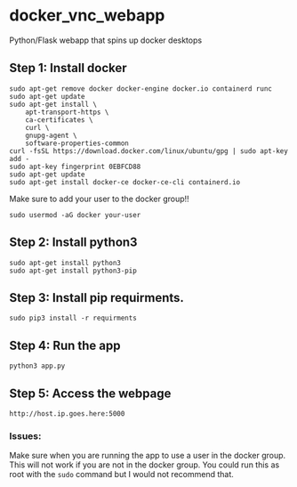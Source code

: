 # docker_vnc_webapp
Python/Flask webapp that spins up docker desktops


## Step 1: Install docker
```
sudo apt-get remove docker docker-engine docker.io containerd runc
sudo apt-get update
sudo apt-get install \
    apt-transport-https \
    ca-certificates \
    curl \
    gnupg-agent \
    software-properties-common
curl -fsSL https://download.docker.com/linux/ubuntu/gpg | sudo apt-key add -
sudo apt-key fingerprint 0EBFCD88
sudo apt-get update
sudo apt-get install docker-ce docker-ce-cli containerd.io
```
Make sure to add your user to the docker group!!
```
sudo usermod -aG docker your-user
```
## Step 2: Install python3
```
sudo apt-get install python3
sudo apt-get install python3-pip
```
## Step 3: Install pip requirments. 
```
sudo pip3 install -r requirments
```
## Step 4: Run the app
```
python3 app.py
```
## Step 5: Access the webpage
```
http://host.ip.goes.here:5000
```

### Issues:
Make sure when you are running the app to use a user in the docker group. This will not work if you are not in the docker group. You could run this as root with the ```sudo``` command but I would not recommend that. 
